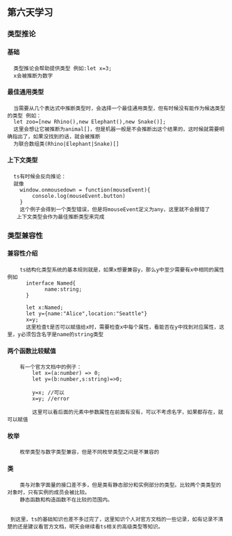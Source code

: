 ## 第六天学习
  ### 类型推论
  #### 基础
      类型推论会帮助提供类型 例如:let x=3;
      x会被推断为数字
  #### 最佳通用类型
      当需要从几个表达式中推断类型时，会选择一个最佳通用类型，但有时候没有能作为候选类型的类型 例如：
      let zoo=[new Rhino(),new Elephant(),new Snake()];
      这里会想让它被推断为animal[]，但是机器一般是不会推断出这个结果的，这时候就需要明确指出了，如果没找到的话，就会被推断
      为联合数组类(Rhino|Elephant|Snake)[]
  #### 上下文类型
      ts有时候会反向推论：
      就像
        window.onmousedown = function(mouseEvent){
            console.log(mouseEvent.button)
        }
        这个例子会得到一个类型错误，但是将mouseEvent定义为any，这里就不会报错了
       上下文类型会作为最佳推断类型来完成
  ### 类型兼容性
  #### 兼容性介绍
        ts结构化类型系统的基本规则就是，如果x想要兼容y，那么y中至少需要有x中相同的属性例如
          interface Named{
                name:string;
          }

          let x:Named;
          let y={name:"Alice",location:"Seattle"}
          x=y;
          这里检查t是否可以赋值给x时，需要检查x中每个属性，看能否在y中找到对应属性，这里，y必须包含名字是name的string类型
  #### 两个函数比较赋值
        有一个官方文档中的例子：
            let x=(a:number) => 0;
            let y=(b:number,s:string)=>0;

            y=x; //可以
            x=y; //error

            这里可以看后面的元素中参数属性在前面有没有，可以不考虑名字，如果都存在，就可以赋值
  #### 枚举
        枚举类型与数字类型兼容，但是不同枚举类型之间是不兼容的
  #### 类
        类与对象字面量的接口差不多，但是类有静态部分和实例部分的类型。比较两个类类型的对象时，只有实例的成员会被比较。
        静态函数和构造函数不在比较的范围内。


     到这里，ts的基础知识也差不多过完了，这里知识个人对官方文档的一些记录，如有记录不清楚的还是建议看官方文档，明天会继续看ts相关的高级类型等知识。

